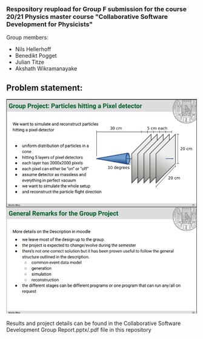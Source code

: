 ### Respository reupload for Group F submission for the course 20/21 Physics master course "Collaborative Software Development for Physicists"


Group members:
* Nils Hellerhoff
* Benedikt Pogget
* Julian Titze
* Akshath Wikramanayake

## Problem statement:


<p align="center">
<img src="https://raw.githubusercontent.com/AWikramanayake/particle-reconstruction-project/master/Project%20Desc.jpg" width="750" />
</p>
<p align="center">

Results and project details can be found in the Collaborative Software Development Group Report.pptx/.pdf file in this repository
